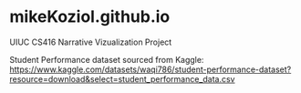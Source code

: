 # mikeKoziol.github.io
UIUC CS416 Narrative Vizualization Project

Student Performance dataset sourced from Kaggle:
https://www.kaggle.com/datasets/waqi786/student-performance-dataset?resource=download&select=student_performance_data.csv